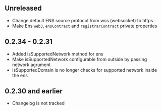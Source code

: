 ## Unreleased

* Change default ENS source protocol from wss (websocket) to https
* Make Ens `web3`, `ensContract` and `registrarContract` private properties

## 0.2.34 - 0.2.31

* Added isSupportedNetwork method for ens
* Make isSupportedNetwork configurable from outside by passing network agrument
* isSupportedDomain is no longer checks for supported network inside the ens

## 0.2.30 and earlier

* Changelog is not tracked
